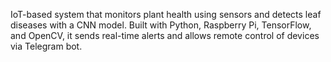 IoT-based system that monitors plant health using sensors and detects leaf diseases with a CNN model. Built with Python, Raspberry Pi, TensorFlow, and OpenCV, it sends real-time alerts and allows remote control of devices via Telegram bot.
